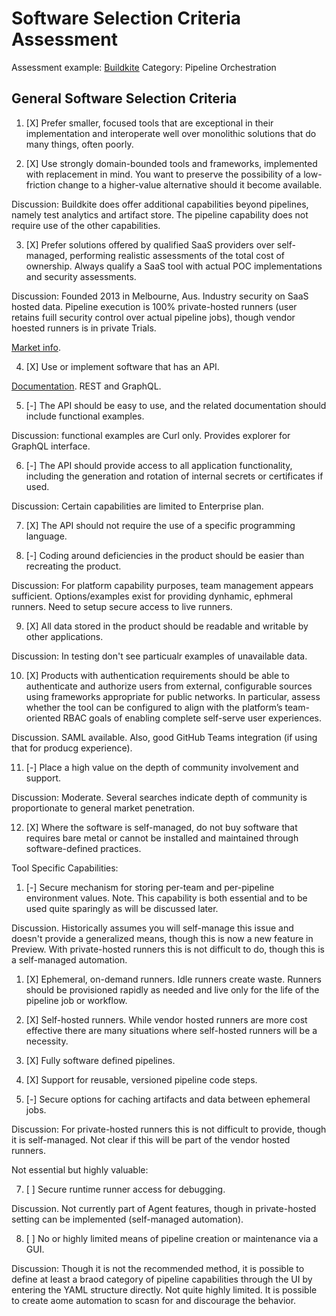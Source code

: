 # Software Selection Criteria Assessment

Assessment example: [Buildkite](https://buildkite.com)
Category: Pipeline Orchestration

## General Software Selection Criteria
1. [X] Prefer smaller, focused tools that are exceptional in their implementation and interoperate well over monolithic solutions that do many things, often poorly.  

2. [X] Use strongly domain-bounded tools and frameworks, implemented with replacement in mind. You want to preserve the possibility of a low-friction change to a higher-value alternative should it become available.  

Discussion: Buildkite does offer additional capabilities beyond pipelines, namely test analytics and artifact store. The pipeline capability does not require use of the other capabilities.  

3. [X] Prefer solutions offered by qualified SaaS providers over self-managed, performing realistic assessments of the total cost of ownership. Always qualify a SaaS tool with actual POC implementations and security assessments.  

Discussion: Founded 2013 in Melbourne, Aus. Industry security on SaaS hosted data. Pipeline execution is 100% private-hosted runners (user retains fuill security control over actual pipeline jobs), though vendor hoested runners is in private Trials.   

[Market info](https://www.prnewswire.com/news-releases/buildkite-raises-21-million-to-invent-the-future-of-devops-301677746.html).  

4. [X] Use or implement software that has an API.  

[Documentation](https://buildkite.com/docs/apis). REST and GraphQL.  

5. [-] The API should be easy to use, and the related documentation should include functional examples.  

Discussion: functional examples are Curl only. Provides explorer for GraphQL interface.  


6. [-] The API should provide access to all application functionality, including the generation and rotation of internal secrets or certificates if used.  

Discussion: Certain capabilities are limited to Enterprise plan.  

7. [X] The API should not require the use of a specific programming language.  

8. [-] Coding around deficiencies in the product should be easier than recreating the product.  

Discussion: For platform capability purposes, team management appears sufficient. Options/examples exist for providing dynhamic, ephmeral runners. Need to setup secure access to live runners.  

9. [X] All data stored in the product should be readable and writable by other applications.  

Discussion: In testing don't see particualr examples of unavailable data.  

10. [X] Products with authentication requirements should be able to authenticate and authorize users from external, configurable sources using frameworks appropriate for public networks. In particular, assess whether the tool can be configured to align with the platform’s team-oriented RBAC goals of enabling complete self-serve user experiences.  

Discussion. SAML available. Also, good GitHub Teams integration (if using that for producg experience).  

11. [-] Place a high value on the depth of community involvement and support.  

Discussion: Moderate. Several searches indicate depth of community is proportionate to general market penetration. 

12. [X] Where the software is self-managed, do not buy software that requires bare metal or cannot be installed and maintained through software-defined practices.


Tool Specific Capabilities:  

1. [-] Secure mechanism for storing per-team and per-pipeline environment values. Note. This capability is both essential and to be used quite sparingly as will be discussed later.  

Discussion. Historically assumes you will self-manage this issue and doesn't provide a generalized means, though this is now a new feature in Preview. With private-hosted runners this is not difficult to do, though this is a self-managed automation.  

1. [X] Ephemeral, on-demand runners. Idle runners create waste. Runners should be provisioned rapidly as needed and live only for the life of the pipeline job or workflow.  

2. [X] Self-hosted runners. While vendor hosted runners are more cost effective there are many situations where self-hosted runners will be a necessity.  

3. [X] Fully software defined pipelines.  

4. [X] Support for reusable, versioned pipeline code steps.  

5. [-] Secure options for caching artifacts and data between ephemeral jobs.  

Discussion: For private-hosted runners this is not difficult to provide, though it is self-managed. Not clear if this will be part of the vendor hosted runners.  

Not essential but highly valuable:  

7. [ ] Secure runtime runner access for debugging.  

Discussion. Not currently part of Agent features, though in private-hosted setting can be implemented (self-managed automation).  

8. [ ] No or highly limited means of pipeline creation or maintenance via a GUI.  

Discussion: Though it is not the recommended method, it is possible to define at least a braod category of pipeline capabilities through the UI by entering the YAML structure directly. Not quite highly limited. It is possible to create aome automation to scasn for and discourage the behavior.  
